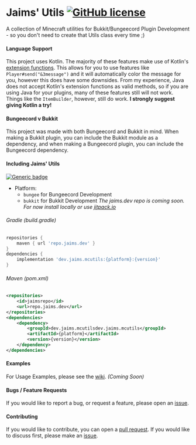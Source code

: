 # Jaims' Utils [![GitHub license](https://img.shields.io/github/license/Naereen/StrapDown.js.svg)](https://github.com/Jaimss/mcutils/blob/master/LICENSE)
A collection of Minecraft utilities for Bukkit/Bungeecord Plugin Development - so you don't need to create that Utils class every time ;)


#### Language Support
This project uses Kotlin. The majority of these features make use of Kotlin's [extension functions](https://kotlinlang.org/docs/reference/extensions.html).
This allows for you to use features like `Player#send("&3message")` and it will automatically color the message for you, however this does have some downsides.
From my experience, Java does not accept Kotlin's extension functions as valid methods, so if you are using Java for your plugins, many of these features still will not work.
Things like the `ItemBuilder`, however, still do work.
**I strongly suggest giving Kotlin a try!**

#### Bungeecord v Bukkit
This project was made with both Bungeecord and Bukkit in mind. 
When making a Bukkit plugin, you can include the Bukkit module as a dependency, and when making a Bungeecord plugin, you can include the Bungeecord dependency.

#### Including Jaims' Utils
[![Generic badge](https://img.shields.io/badge/Latest-2.0-green.svg)](https://github.com/Jaimss/mcutils/releases) 
- Platform:
    - `bungee` for Bungeecord Development
    - `bukkit` for Bukkit Development
*The jaims.dev repo is coming soon. For now install locally or use [jitpack.io](https://jitpack.io)*
###### Gradle (build.gradle)
```gradle
repositories {
    maven { url 'repo.jaims.dev' }
}
dependencies {
    implementation 'dev.jaims.mcutils:{platform}:{version}'
}
```
###### Maven (pom.xml)
```xml
<repositories>
    <id>jaimsrepo</id>
    <url>repo.jaims.dev</url>
</repositories>
<dependencies>
    <dependency>
        <groupId>dev.jaims.mcutilsdev.jaims.mcutils</groupId>
        <artifactId>{platform}</artifactId>
        <version>{version}</version>
    </dependency>
</dependencies>
```

#### Examples
For Usage Examples, please see the [wiki](https://github.com/Jaimss/Jaims-Utils/wiki). *(Coming Soon)*

#### Bugs / Feature Requests
If you would like to report a bug, or request a feature, please open an [issue](https://github.com/Jaimss/Jaims-Utils/issues).

#### Contributing
If you would like to contribute, you can open a [pull request](https://github.com/Jaimss/Jaims-Utils/pulls). If you would like to discuss first, please make an [issue](https://github.com/Jaimss/Jaims-Utils/issues).
